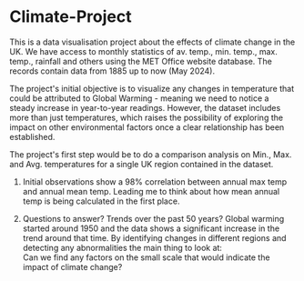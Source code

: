 # Climate-Project

This is a data visualisation project about the effects of climate change in the UK. 
We have access to monthly statistics of av. temp., min. temp., max. temp., rainfall and others using the MET Office website database. The records contain data from 1885 up to now (May 2024).

The project's initial objective is to visualize any changes in temperature that could be attributed to Global Warming - meaning we need to notice a steady increase in year-to-year readings. However, the dataset includes more than just temperatures, which raises the possibility of exploring the impact on other environmental factors once a clear relationship has been established.

The project's first step would be to do a comparison analysis on Min., Max. and Avg. temperatures for a single UK region contained in the dataset.

1. Initial observations show a 98% correlation between annual max temp and annual mean temp. Leading me to think about how mean annual temp is being calculated in the first place.

2. Questions to answer? Trends over the past 50 years? Global warming started around 1950 and the data shows a significant increase in the trend around that time. By identifying changes in different regions and detecting any abnormalities the main thing to look at:
<br /> Can we find any factors on the small scale that would indicate the impact of climate change?


